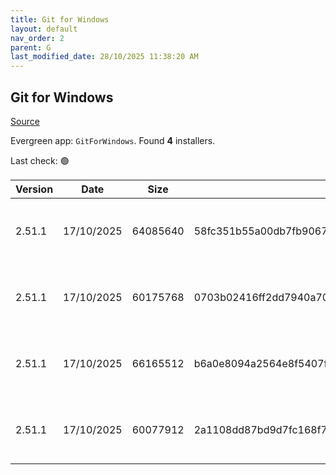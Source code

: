 ```yaml
---
title: Git for Windows
layout: default
nav_order: 2
parent: G
last_modified_date: 28/10/2025 11:38:20 AM
---
```


## Git for Windows

[Source](https://gitforwindows.org/)

Evergreen app: `GitForWindows`. Found **4** installers.

Last check: 🟢

| Version | Date       | Size     | Sha256                                                           | Architecture | InstallerType | Type | URI                                                                                                                                                                                                                        |
| ------- | ---------- | -------- | ---------------------------------------------------------------- | ------------ | ------------- | ---- | -------------------------------------------------------------------------------------------------------------------------------------------------------------------------------------------------------------------------- |
| 2.51.1  | 17/10/2025 | 64085640 | 58fc351b55a00db7fb9067d1959ba821a2cad0a46a4d35caf6726bdb36950cd4 | ARM64        | Default       | exe  | [https://github.com/git-for-windows/git/releases/download/v2.51.1.windows.1/Git-2.51.1-arm64.exe](https://github.com/git-for-windows/git/releases/download/v2.51.1.windows.1/Git-2.51.1-arm64.exe)                         |
| 2.51.1  | 17/10/2025 | 60175768 | 0703b02416ff2dd7940a705fc078d04ebc7093889ecc798be4029ee9c5341e70 | ARM64        | Portable      | exe  | [https://github.com/git-for-windows/git/releases/download/v2.51.1.windows.1/PortableGit-2.51.1-arm64.7z.exe](https://github.com/git-for-windows/git/releases/download/v2.51.1.windows.1/PortableGit-2.51.1-arm64.7z.exe)   |
| 2.51.1  | 17/10/2025 | 66165512 | b6a0e8094a2564e8f5407f18c1b47f057fe3dd10748c11e5f86478d8cbbf6acd | x64          | Default       | exe  | [https://github.com/git-for-windows/git/releases/download/v2.51.1.windows.1/Git-2.51.1-64-bit.exe](https://github.com/git-for-windows/git/releases/download/v2.51.1.windows.1/Git-2.51.1-64-bit.exe)                       |
| 2.51.1  | 17/10/2025 | 60077912 | 2a1108dd87bd9d7fc168f76f0f2d7b77a44ca49f42c7a3a081b9fcbbbb75473b | x64          | Portable      | exe  | [https://github.com/git-for-windows/git/releases/download/v2.51.1.windows.1/PortableGit-2.51.1-64-bit.7z.exe](https://github.com/git-for-windows/git/releases/download/v2.51.1.windows.1/PortableGit-2.51.1-64-bit.7z.exe) |

